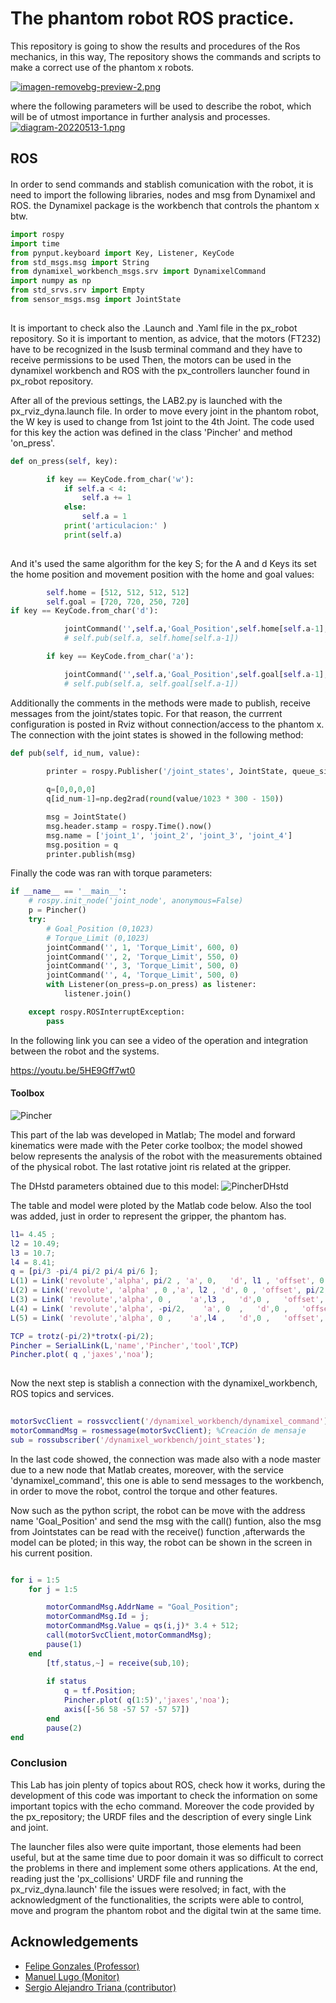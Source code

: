 #  The phantom robot ROS practice.

This repository is going to show the results and procedures of the Ros mechanics, in this way, The repository shows the commands and 
scripts to make a correct use of the phantom x robots.



[![imagen-removebg-preview-2.png](https://i.postimg.cc/V6RvCB0k/imagen-removebg-preview-2.png)](https://postimg.cc/VrJzytFx)


where the following parameters will be used to describe the robot, which will be of utmost importance in further analysis and processes.
[![diagram-20220513-1.png](https://i.postimg.cc/prVMyrSw/diagram-20220513-1.png)](https://postimg.cc/WFyHHNT8)
## ROS 

#### 
In order to send commands and stablish comunication with the robot, it is need to import the following libraries, nodes and msg from Dynamixel and ROS.  the Dynamixel package is the workbench
that controls the phantom x btw.


```python
import rospy
import time
from pynput.keyboard import Key, Listener, KeyCode
from std_msgs.msg import String
from dynamixel_workbench_msgs.srv import DynamixelCommand
import numpy as np
from std_srvs.srv import Empty
from sensor_msgs.msg import JointState
  
```
It is important to check also the .Launch and .Yaml file in the px_robot repository.
So it is important to mention, as advice, that the motors (FT232) have to be recognized in the lsusb terminal command  and they have to receive permissions to be used
Then, the motors can be used in the dynamixel workbench and ROS with the px_controllers launcher found in px_robot repository.

After all of the previous settings, the LAB2.py is launched with the  px_rviz_dyna.launch file.
In order to move every joint in the phantom robot, the W key is used to change from 1st joint  to the 4th Joint.
The code used for this key the action was defined in the class 'Pincher' and method 'on_press'.
```python
def on_press(self, key):

        if key == KeyCode.from_char('w'):
            if self.a < 4:
                self.a += 1
            else:
                self.a = 1
            print('articulacion:' )
            print(self.a)
            

```
And it's used the same algorithm for the key S; for the A and d Keys its set the home position and movement position 
with the home and goal values:
```python
        self.home = [512, 512, 512, 512]
        self.goal = [720, 720, 250, 720]
if key == KeyCode.from_char('d'):

            jointCommand('',self.a,'Goal_Position',self.home[self.a-1],0.2)
            # self.pub(self.a, self.home[self.a-1])

        if key == KeyCode.from_char('a'):

            jointCommand('',self.a,'Goal_Position',self.goal[self.a-1],0.2)
            # self.pub(self.a, self.goal[self.a-1])

```
Additionally the comments in the methods were made to publish, receive messages from the joint/states topic.
For that reason, the currrent configuration is posted in Rviz without connection/access to the phantom x.
The connection with the joint states is showed in the following method:
```python
def pub(self, id_num, value):
        
        printer = rospy.Publisher('/joint_states', JointState, queue_size=10)

        q=[0,0,0,0]
        q[id_num-1]=np.deg2rad(round(value/1023 * 300 - 150))

        msg = JointState()
        msg.header.stamp = rospy.Time().now()
        msg.name = ['joint_1', 'joint_2', 'joint_3', 'joint_4']
        msg.position = q
        printer.publish(msg)


```
Finally the code was ran with torque parameters:
```python
if __name__ == '__main__':
    # rospy.init_node('joint_node', anonymous=False)
    p = Pincher()
    try:
        # Goal_Position (0,1023)
        # Torque_Limit (0,1023)
        jointCommand('', 1, 'Torque_Limit', 600, 0)
        jointCommand('', 2, 'Torque_Limit', 550, 0)
        jointCommand('', 3, 'Torque_Limit', 500, 0)
        jointCommand('', 4, 'Torque_Limit', 500, 0)
        with Listener(on_press=p.on_press) as listener:
            listener.join()

    except rospy.ROSInterruptException:
        pass
```
In the following link you can see a video of the operation and integration between the robot and the systems.

https://youtu.be/5HE9Gff7wt0
#### Toolbox
![Pincher](https://user-images.githubusercontent.com/43300509/168179621-2b1af9be-f4fa-4307-aa42-6fe717d1df3a.svg)

This part of the lab was developed in Matlab; The model and forward kinematics were made with the Peter corke toolbox; the model showed below represents the analysis of the robot with the measurements obtained of the physical robot. The last rotative joint ris related at the gripper.


The DHstd parameters obtained due to this model:
![PincherDHstd](https://user-images.githubusercontent.com/43300509/168276069-649ced71-17cc-418f-860a-dc6874164650.png)

The table and model were ploted by the Matlab code below. Also the tool was added, just in order to represent the gripper, the phantom has.
```Matlab
l1= 4.45 ;
l2 = 10.49;
l3 = 10.7;
l4 = 8.41;
q = [pi/3 -pi/4 pi/2 pi/4 pi/6 ];
L(1) = Link('revolute','alpha', pi/2 , 'a', 0,   'd', l1 , 'offset', 0 , 'qlim', [-pi pi]);
L(2) = Link('revolute', 'alpha' , 0 ,'a', l2 , 'd', 0 , 'offset', pi/2, 'qlim',[-pi pi]);
L(3) = Link( 'revolute','alpha', 0 ,    'a',l3 ,   'd',0 ,   'offset', 0, 'qlim', [-pi pi]);
L(4) = Link( 'revolute','alpha', -pi/2,    'a', 0  ,   'd',0 ,   'offset', 0, 'qlim', [-pi pi]);
L(5) = Link( 'revolute','alpha', 0 ,    'a',l4 ,   'd',0 ,   'offset', 0 , 'qlim', [-pi pi]);

TCP = trotz(-pi/2)*trotx(-pi/2);
Pincher = SerialLink(L,'name','Pincher','tool',TCP)
Pincher.plot( q ,'jaxes','noa');
  
```
Now the next step is stablish a connection with the dynamixel_workbench, ROS topics and services. 

```Matlab
  
motorSvcClient = rossvcclient('/dynamixel_workbench/dynamixel_command'); %Creación de cliente de pose y posición
motorCommandMsg = rosmessage(motorSvcClient); %Creación de mensaje
sub = rossubscriber('/dynamixel_workbench/joint_states');

```
In the last code showed, the connection was made also with a node master due to a new node that Matlab creates, moreover, with the service 'dynamixel_command', this one is able to send messages to the workbench, in order to move the  robot, control the torque and other features.

Now such as the python script, the robot can be move with the address name 'Goal_Position' and send the  msg with the call() funtion, also the msg from Jointstates can be read with the receive() function ,afterwards the model can be ploted; in this way, the robot can be shown in the screen in his current position. 
```Matlab

for i = 1:5 
    for j = 1:5

        motorCommandMsg.AddrName = "Goal_Position";
        motorCommandMsg.Id = j;
        motorCommandMsg.Value = qs(i,j)* 3.4 + 512;
        call(motorSvcClient,motorCommandMsg);
        pause(1)
    end
        [tf,status,~] = receive(sub,10);
    
        if status
            q = tf.Position;
            Pincher.plot( q(1:5)','jaxes','noa');
            axis([-56 58 -57 57 -57 57])
        end
        pause(2)
end
```
### Conclusion

This Lab has join plenty of topics about ROS, check how it works, during the development of this code was important to check the information on some important topics with the echo command. Moreover the code provided by the px_repository; the URDF files and the description of every single Link and joint. 

The launcher files also were quite important, those elements had been useful, but at the same time due to poor domain it was so difficult to correct the problems in there and implement some others applications. At the end, reading just the 'px_collisions' URDF file and running the px_rviz_dyna.launch' file the issues were resolved; in fact, with the acknowledgment of the functionalities, the scripts were able to control, move and  program the phantom robot and the digital twin at the same time.
## Acknowledgements

 - [Felipe Gonzales (Professor)](https://felipeg17.github.io/index.html)
 - [Manuel Lugo (Monitor)](https://github.com/mlugom)
 - [Sergio Alejandro Triana (contributor)](https://github.com/alejotriana1)
